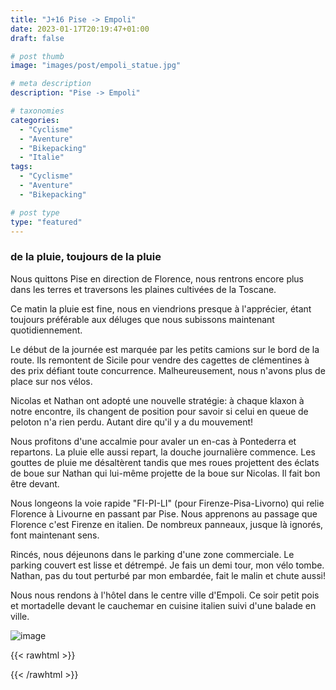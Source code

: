 ```yaml
---
title: "J+16 Pise -> Empoli"
date: 2023-01-17T20:19:47+01:00
draft: false

# post thumb
image: "images/post/empoli_statue.jpg"

# meta description
description: "Pise -> Empoli"

# taxonomies
categories:
  - "Cyclisme" 
  - "Aventure" 
  - "Bikepacking"
  - "Italie" 
tags:
  - "Cyclisme" 
  - "Aventure" 
  - "Bikepacking"

# post type
type: "featured"
---
```


### de la pluie, toujours de la pluie

Nous quittons Pise en direction de Florence, nous rentrons encore plus dans les terres et traversons les plaines cultivées de la Toscane. 

Ce matin la pluie est fine, nous en viendrions presque à l'apprécier, étant toujours préférable aux déluges que nous subissons maintenant quotidiennement. 

Le début de la journée est marquée par les petits camions sur le bord de la route. Ils remontent de Sicile pour vendre des cagettes de clémentines à des prix défiant toute concurrence. Malheureusement, nous n'avons plus de place sur nos vélos. 

Nicolas et Nathan ont adopté une nouvelle stratégie: à chaque klaxon à notre encontre, ils changent de position pour savoir si celui en queue de peloton n'a rien perdu. Autant dire qu'il y a du mouvement!

Nous profitons d'une accalmie pour avaler un en-cas à Pontederra et repartons. La pluie elle aussi repart, la douche journalière commence. Les gouttes de pluie me désaltèrent tandis que mes roues projettent des éclats de boue sur Nathan qui lui-même projette de la boue sur Nicolas. Il fait bon être devant. 

Nous longeons la voie rapide "FI-PI-LI" (pour Firenze-Pisa-Livorno) qui relie Florence à Livourne en passant par Pise. Nous apprenons au passage que Florence c'est Firenze en italien. De nombreux panneaux, jusque là ignorés, font maintenant sens.

Rincés, nous déjeunons dans le parking d'une zone commerciale. Le parking couvert est lisse et détrempé. Je fais un demi tour, mon vélo tombe. Nathan, pas du tout perturbé par mon embardée, fait le malin et chute aussi!

Nous nous rendons à l'hôtel dans le centre ville d'Empoli. Ce soir petit pois et mortadelle devant le cauchemar en cuisine italien suivi d'une balade en ville. 

![image](../../images/post/empoli_clocher.jpg)

{{< rawhtml >}} 
<div class="strava-embed-placeholder" data-embed-type="activity" data-embed-id="8406646786"></div><script src="https://strava-embeds.com/embed.js"></script>
{{< /rawhtml >}}
